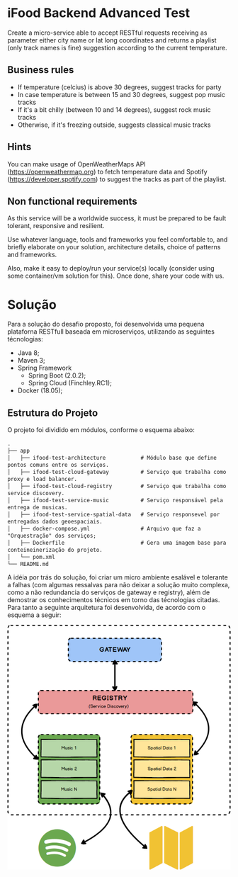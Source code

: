 # iFood Backend Advanced Test

Create a micro-service able to accept RESTful requests receiving as parameter either city name or lat long coordinates and returns a playlist (only track names is fine) suggestion according to the current temperature.

## Business rules

* If temperature (celcius) is above 30 degrees, suggest tracks for party
* In case temperature is between 15 and 30 degrees, suggest pop music tracks
* If it's a bit chilly (between 10 and 14 degrees), suggest rock music tracks
* Otherwise, if it's freezing outside, suggests classical music tracks 

## Hints

You can make usage of OpenWeatherMaps API (https://openweathermap.org) to fetch temperature data and Spotify (https://developer.spotify.com) to suggest the tracks as part of the playlist.

## Non functional requirements

As this service will be a worldwide success, it must be prepared to be fault tolerant, responsive and resilient.

Use whatever language, tools and frameworks you feel comfortable to, and briefly elaborate on your solution, architecture details, choice of patterns and frameworks.

Also, make it easy to deploy/run your service(s) locally (consider using some container/vm solution for this). Once done, share your code with us.
 
# Solução

Para a solução do desafio proposto, foi desenvolvida uma pequena plataforna RESTfull baseada em microserviços, utilizando as seguintes técnologias:

* Java 8;
* Maven 3;
* Spring Framework
   * Spring Boot (2.0.2);
   * Spring Cloud (Finchley.RC1);
* Docker (18.05);

## Estrutura do Projeto

O projeto foi dividido em módulos, conforme o esquema abaixo:


    .
    ├── app                                   
    │   ├── ifood-test-architecture           # Módulo base que define pontos comuns entre os serviços.
    │   ├── ifood-test-cloud-gateway          # Serviço que trabalha como proxy e load balancer.
    │   ├── ifood-test-cloud-registry         # Serviço que trabalha como service discovery.
    │   ├── ifood-test-service-music          # Serviço responsável pela entrega de musicas.
    │   ├── ifood-test-service-spatial-data   # Serviço responsevel por entregadas dados geoespaciais.
    │   ├── docker-compose.yml                # Arquivo que faz a "Orquestração" dos serviços;
    │   ├── Dockerfile                        # Gera uma imagem base para conteineinerização do projeto.
    │   └── pom.xml
    └── README.md

A idéia por trás do solução, foi criar um micro ambiente esalável e tolerante a falhas (com algumas ressalvas para não deixar a solução muito complexa, como a não redundancia do serviços de gateway e registry), além de demostrar os conhecimentos técnicos em torno das técnologias citadas. Para tanto a seguinte arquitetura foi desenvolvida, de acordo com o esquema a seguir:

![alt text](doc/esquema1.png)